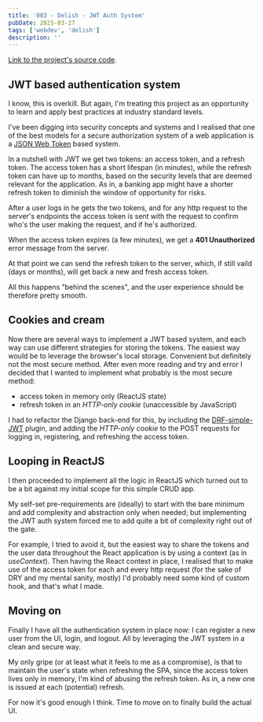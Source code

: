 ```yaml
---
title: '003 - Delish - JWT Auth System'
pubDate: 2025-03-27
tags: ['webdev', 'delish']
description: ''
---
```


[Link to the project's source code](https://github.com/mauromotion/delish-bookmarks).

## JWT based authentication system

I know, this is overkill. But again, I'm treating this project as an opportunity to learn and apply best practices at industry standard levels.

I've been digging into security concepts and systems and I realised that one of the best models for a secure authorization system of a web application is a [JSON Web Token](https://jwt.io/introduction) based system.

In a nutshell with JWT we get two tokens: an access token, and a refresh token.
The access token has a short lifespan (in minutes), while the refresh token can have up to months, based on the security levels that are deemed relevant for the application. As in, a banking app might have a shorter refresh token to diminish the window of opportunity for risks.

After a user logs in he gets the two tokens, and for any http request to the server's endpoints the access token is sent with the request to confirm who's the user making the request, and if he's authorized.

When the access token expires (a few minutes), we get a **401 Unauthorized** error message from the server.

At that point we can send the refresh token to the server, which, if still vaild (days or months), will get back a new and fresh access token.

All this happens "behind the scenes", and the user experience should be therefore pretty smooth.

## Cookies and cream

Now there are several ways to implement a JWT based system, and each way can use different strategies for storing the tokens.
The easiest way would be to leverage the browser's local storage. Convenient but definitely not the most secure method.
After even more reading and try and error I decided that I wanted to implement what probably is the most secure method:

- access token in memory only (ReactJS state)
- refresh token in an _HTTP-only cookie_ (unaccessible by JavaScript)

I had to refactor the Django back-end for this, by including the [DRF-simple-JWT](https://github.com/jazzband/djangorestframework-simplejwt) plugin, and adding the _HTTP-only cookie_ to the POST requests for logging in, registering, and refreshing the access token.

## Looping in ReactJS

I then proceeded to implement all the logic in ReactJS which turned out to be a bit against my initial scope for this simple CRUD app.

My self-set pre-requirements are (ideally) to start with the bare minimum and add complexity and abstraction only when needed; but implementing the JWT auth system forced me to add quite a bit of complexity right out of the gate.

For example, I tried to avoid it, but the easiest way to share the tokens and the user data throughout the React application is by using a context (as in _useContext_).
Then having the React context in place, I realised that to make use of the access token for each and every http request (for the sake of DRY and my mental sanity, mostly) I'd probably need some kind of custom hook, and that's what I made.

## Moving on

Finally I have all the authentication system in place now: I can register a new user from the UI, login, and logout. All by leveraging the JWT system in a clean and secure way.

My only gripe (or at least what it feels to me as a compromise), is that to maintain the user's state when refreshing the SPA, since the access token lives only in memory, I'm kind of abusing the refresh token. As in, a new one is issued at each (potential) refresh.

For now it's good enough I think. Time to move on to finally build the actual UI.
